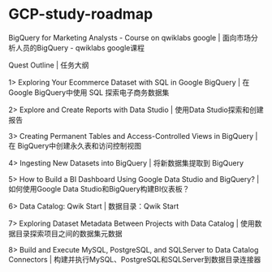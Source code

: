 # GCP-study-roadmap

BigQuery for Marketing Analysts - Course on qwiklabs google | 面向市场分析人员的BigQuery - qwiklabs google课程

Quest Outline | 任务大纲

1> Exploring Your Ecommerce Dataset with SQL in Google BigQuery | 在Google BigQuery中使用 SQL 探索电子商务数据集

2> Explore and Create Reports with Data Studio | 使用Data Studio探索和创建报告

3> Creating Permanent Tables and Access-Controlled Views in BigQuery | 在 BigQuery中创建永久表和访问控制视图

4> Ingesting New Datasets into BigQuery | 将新数据集提取到 BigQuery

5> How to Build a BI Dashboard Using Google Data Studio and BigQuery? | 如何使用Google Data Studio和BigQuery构建BI仪表板？

6> Data Catalog: Qwik Start | 数据目录：Qwik Start

7> Exploring Dataset Metadata Between Projects with Data Catalog | 使用数据目录探索项目之间的数据集元数据

8> Build and Execute MySQL, PostgreSQL, and SQLServer to Data Catalog Connectors | 构建并执行MySQL、PostgreSQL和SQLServer到数据目录连接器
